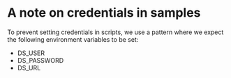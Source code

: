 # A note on credentials in samples
To prevent setting credentials in scripts, we use a pattern where we expect the following environment variables to be set:
* DS_USER
* DS_PASSWORD
* DS_URL